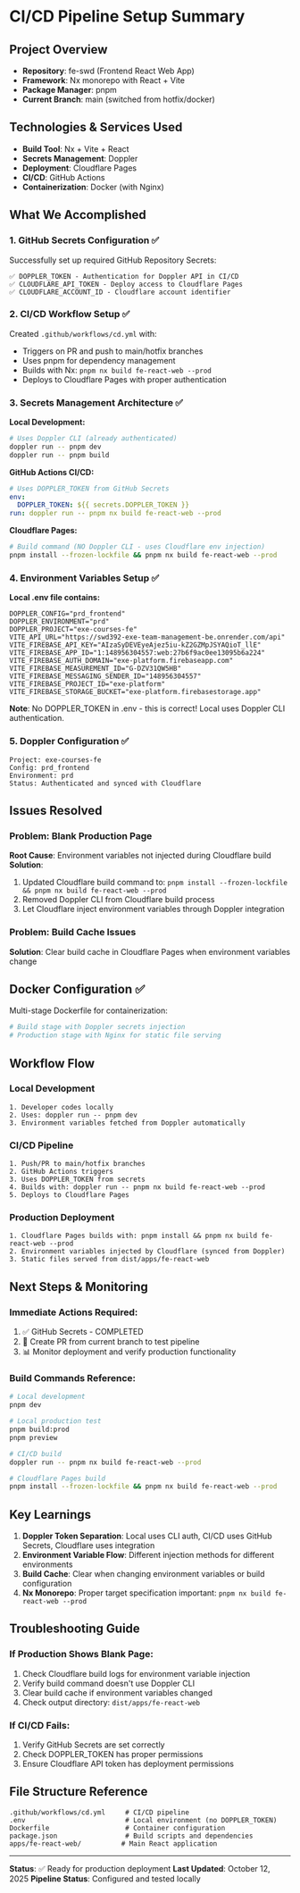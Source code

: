 # CI/CD Pipeline Setup Summary

## Project Overview

- **Repository**: fe-swd (Frontend React Web App)
- **Framework**: Nx monorepo with React + Vite
- **Package Manager**: pnpm
- **Current Branch**: main (switched from hotfix/docker)

## Technologies & Services Used

- **Build Tool**: Nx + Vite + React
- **Secrets Management**: Doppler
- **Deployment**: Cloudflare Pages
- **CI/CD**: GitHub Actions
- **Containerization**: Docker (with Nginx)

## What We Accomplished

### 1. GitHub Secrets Configuration ✅

Successfully set up required GitHub Repository Secrets:

```
✅ DOPPLER_TOKEN - Authentication for Doppler API in CI/CD
✅ CLOUDFLARE_API_TOKEN - Deploy access to Cloudflare Pages
✅ CLOUDFLARE_ACCOUNT_ID - Cloudflare account identifier
```

### 2. CI/CD Workflow Setup ✅

Created `.github/workflows/cd.yml` with:

- Triggers on PR and push to main/hotfix branches
- Uses pnpm for dependency management
- Builds with Nx: `pnpm nx build fe-react-web --prod`
- Deploys to Cloudflare Pages with proper authentication

### 3. Secrets Management Architecture ✅

**Local Development:**

```bash
# Uses Doppler CLI (already authenticated)
doppler run -- pnpm dev
doppler run -- pnpm build
```

**GitHub Actions CI/CD:**

```yaml
# Uses DOPPLER_TOKEN from GitHub Secrets
env:
  DOPPLER_TOKEN: ${{ secrets.DOPPLER_TOKEN }}
run: doppler run -- pnpm nx build fe-react-web --prod
```

**Cloudflare Pages:**

```bash
# Build command (NO Doppler CLI - uses Cloudflare env injection)
pnpm install --frozen-lockfile && pnpm nx build fe-react-web --prod
```

### 4. Environment Variables Setup ✅

**Local .env file contains:**

```env
DOPPLER_CONFIG="prd_frontend"
DOPPLER_ENVIRONMENT="prd"
DOPPLER_PROJECT="exe-courses-fe"
VITE_API_URL="https://swd392-exe-team-management-be.onrender.com/api"
VITE_FIREBASE_API_KEY="AIzaSyDEVEyeAjez5iu-kZ2GZMpJSYAQioT_llE"
VITE_FIREBASE_APP_ID="1:148956304557:web:27b6f9ac0ee13095b6a224"
VITE_FIREBASE_AUTH_DOMAIN="exe-platform.firebaseapp.com"
VITE_FIREBASE_MEASUREMENT_ID="G-DZV31QW5HB"
VITE_FIREBASE_MESSAGING_SENDER_ID="148956304557"
VITE_FIREBASE_PROJECT_ID="exe-platform"
VITE_FIREBASE_STORAGE_BUCKET="exe-platform.firebasestorage.app"
```

**Note**: No DOPPLER_TOKEN in .env - this is correct! Local uses Doppler CLI authentication.

### 5. Doppler Configuration ✅

```
Project: exe-courses-fe
Config: prd_frontend
Environment: prd
Status: Authenticated and synced with Cloudflare
```

## Issues Resolved

### Problem: Blank Production Page

**Root Cause**: Environment variables not injected during Cloudflare build
**Solution**:

1. Updated Cloudflare build command to: `pnpm install --frozen-lockfile && pnpm nx build fe-react-web --prod`
2. Removed Doppler CLI from Cloudflare build process
3. Let Cloudflare inject environment variables through Doppler integration

### Problem: Build Cache Issues

**Solution**: Clear build cache in Cloudflare Pages when environment variables change

## Docker Configuration ✅

Multi-stage Dockerfile for containerization:

```dockerfile
# Build stage with Doppler secrets injection
# Production stage with Nginx for static file serving
```

## Workflow Flow

### Local Development

```
1. Developer codes locally
2. Uses: doppler run -- pnpm dev
3. Environment variables fetched from Doppler automatically
```

### CI/CD Pipeline

```
1. Push/PR to main/hotfix branches
2. GitHub Actions triggers
3. Uses DOPPLER_TOKEN from secrets
4. Builds with: doppler run -- pnpm nx build fe-react-web --prod
5. Deploys to Cloudflare Pages
```

### Production Deployment

```
1. Cloudflare Pages builds with: pnpm install && pnpm nx build fe-react-web --prod
2. Environment variables injected by Cloudflare (synced from Doppler)
3. Static files served from dist/apps/fe-react-web
```

## Next Steps & Monitoring

### Immediate Actions Required:

1. ✅ GitHub Secrets - COMPLETED
2. 🔄 Create PR from current branch to test pipeline
3. 📊 Monitor deployment and verify production functionality

### Build Commands Reference:

```bash
# Local development
pnpm dev

# Local production test
pnpm build:prod
pnpm preview

# CI/CD build
doppler run -- pnpm nx build fe-react-web --prod

# Cloudflare Pages build
pnpm install --frozen-lockfile && pnpm nx build fe-react-web --prod
```

## Key Learnings

1. **Doppler Token Separation**: Local uses CLI auth, CI/CD uses GitHub Secrets, Cloudflare uses integration
2. **Environment Variable Flow**: Different injection methods for different environments
3. **Build Cache**: Clear when changing environment variables or build configuration
4. **Nx Monorepo**: Proper target specification important: `pnpm nx build fe-react-web --prod`

## Troubleshooting Guide

### If Production Shows Blank Page:

1. Check Cloudflare build logs for environment variable injection
2. Verify build command doesn't use Doppler CLI
3. Clear build cache if environment variables changed
4. Check output directory: `dist/apps/fe-react-web`

### If CI/CD Fails:

1. Verify GitHub Secrets are set correctly
2. Check DOPPLER_TOKEN has proper permissions
3. Ensure Cloudflare API token has deployment permissions

## File Structure Reference

```
.github/workflows/cd.yml     # CI/CD pipeline
.env                         # Local environment (no DOPPLER_TOKEN)
Dockerfile                   # Container configuration
package.json                 # Build scripts and dependencies
apps/fe-react-web/          # Main React application
```

---

**Status**: ✅ Ready for production deployment
**Last Updated**: October 12, 2025
**Pipeline Status**: Configured and tested locally
